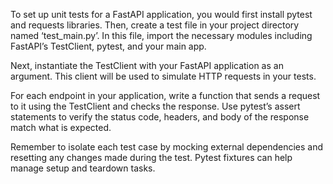 To set up unit tests for a FastAPI application, you would first install pytest and requests libraries. Then, create a test file in your project directory named ‘test_main.py’. In this file, import the necessary modules including FastAPI’s TestClient, pytest, and your main app.

Next, instantiate the TestClient with your FastAPI application as an argument. This client will be used to simulate HTTP requests in your tests.

For each endpoint in your application, write a function that sends a request to it using the TestClient and checks the response. Use pytest’s assert statements to verify the status code, headers, and body of the response match what is expected.

Remember to isolate each test case by mocking external dependencies and resetting any changes made during the test. Pytest fixtures can help manage setup and teardown tasks.
